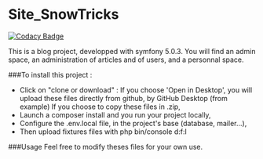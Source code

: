 # Site_SnowTricks

[![Codacy Badge](https://api.codacy.com/project/badge/Grade/b16d471f48604260ba67c0a3c2b8262f)](https://app.codacy.com/manual/Aetius/site_SnowTricks?utm_source=github.com&utm_medium=referral&utm_content=Aetius/site_SnowTricks&utm_campaign=Badge_Grade_Dashboard)

 
This is a blog project, developped with symfony 5.0.3. 
You will find an admin space, an administration of articles and of users, and a personnal space. 

###To install this project : 

- Click on "clone or download" : If you choose 'Open in Desktop', you will upload these files directly from github, by GitHub Desktop (from example) If you choose to copy these files in .zip,
- Launch a composer install and you run your project locally, 
- Configure the .env.local file, in the project's base (database, mailer...), 
- Then upload fixtures files with php bin/console d:f:l


###Usage
Feel free to modify theses files for your own use. 